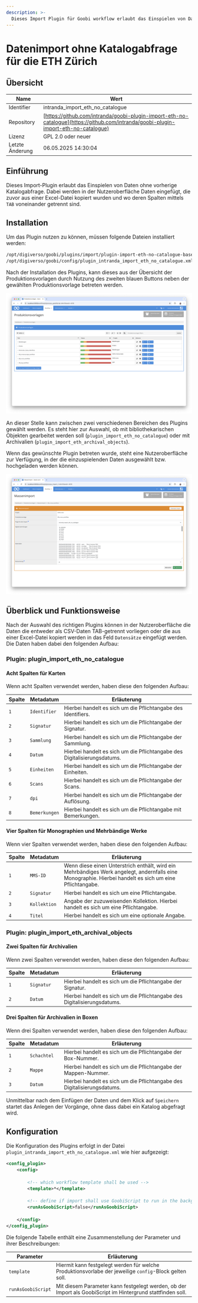 ```yaml
---
description: >-
  Dieses Import Plugin für Goobi workflow erlaubt das Einspielen von Daten ohne Katalogabfrage, wie es für die ETH Zürich speziell für Mehrbändige Werke benötigt wird.
---
```


# Datenimport ohne Katalogabfrage für die ETH Zürich

## Übersicht

Name                     | Wert
-------------------------|-----------
Identifier               | intranda_import_eth_no_catalogue
Repository               | [https://github.com/intranda/goobi-plugin-import-eth-no-catalogue](https://github.com/intranda/goobi-plugin-import-eth-no-catalogue)
Lizenz              | GPL 2.0 oder neuer 
Letzte Änderung    | 06.05.2025 14:30:04


## Einführung
Dieses Import-Plugin erlaubt das Einspielen von Daten ohne vorherige Katalogabfrage. Dabei werden in der Nutzeroberfläche Daten eingefügt, die zuvor aus einer Excel-Datei kopiert wurden und wo deren Spalten mittels `TAB` voneinander getrennt sind.

## Installation
Um das Plugin nutzen zu können, müssen folgende Dateien installiert werden:

```bash
/opt/digiverso/goobi/plugins/import/plugin-import-eth-no-catalogue-base.jar
/opt/digiverso/goobi/config/plugin_intranda_import_eth_no_catalogue.xml
```

Nach der Installation des Plugins, kann dieses aus der Übersicht der Produktionsvorlagen durch Nutzung des zweiten blauen Buttons neben der gewählten Produktionsvorlage betreten werden.

![Produktionsvorlage mit zusätzlichem blauen Button für den Massenimport](images/goobi-plugin-import-eth-no-catalogue_screen1_de.png)

An dieser Stelle kann zwischen zwei verschiedenen Bereichen des Plugins gewählt werden. Es steht hier zur Auswahl, ob mit bibliothekarischen Objekten gearbeitet werden soll (`plugin_import_eth_no_catalogue`) oder mit Archivalien (`plugin_import_eth_archival_objects`).

Wenn das gewünschte Plugin betreten wurde, steht eine Nutzeroberfläche zur Verfügung, in der die einzuspielenden Daten ausgewählt bzw. hochgeladen werden können.

![Nutzeroberfläche des Import-Plugins](images/goobi-plugin-import-eth-no-catalogue_screen2_de.png)


## Überblick und Funktionsweise
Nach der Auswahl des richtigen Plugins können in der Nutzeroberfläche die Daten die entweder als CSV-Daten TAB-getrennt vorliegen oder die aus einer Excel-Datei kopiert werden in das Feld `Datensätze` eingefügt werden. Die Daten haben dabei den folgenden Aufbau:

### Plugin: plugin_import_eth_no_catalogue

#### Acht Spalten für Karten
Wenn acht Spalten verwendet werden, haben diese den folgenden Aufbau:

Spalte    | Metadatum       | Erläuterung
----------|-----------------|-------------------------
`1`       | `Identifier`    | Hierbei handelt es sich um die Pflichtangabe des Identifiers.
`2`       | `Signatur`      | Hierbei handelt es sich um die Pflichtangabe der Signatur.
`3`       | `Sammlung`      | Hierbei handelt es sich um die Pflichtangabe der Sammlung.
`4`       | `Datum`         | Hierbei handelt es sich um die Pflichtangabe des Digitalisierungsdatums.
`5`       | `Einheiten`     | Hierbei handelt es sich um die Pflichtangabe der Einheiten.
`6`       | `Scans`         | Hierbei handelt es sich um die Pflichtangabe der Scans.
`7`       | `dpi`           | Hierbei handelt es sich um die Pflichtangabe der Auflösung.
`8`       | `Bemerkungen`   | Hierbei handelt es sich um die Pflichtangabe mit Bemerkungen.


#### Vier Spalten für Monographien und Mehrbändige Werke
Wenn vier Spalten verwendet werden, haben diese den folgenden Aufbau:

Spalte    | Metadatum       | Erläuterung
----------|-----------------|-------------------------
`1`       | `MMS-ID`        | Wenn diese einen Unterstrich enthält, wird ein Mehrbändiges Werk angelegt, andernfalls eine Monographie. Hierbei handelt es sich um eine Pflichtangabe.
`2`       | `Signatur`      | Hierbei handelt es sich um eine Pflichtangabe.
`3`       | `Kollektion`    | Angabe der zuzuweisenden Kollektion. Hierbei handelt es sich um eine Pflichtangabe.
`4`       | `Titel`         | Hierbei handelt es sich um eine optionale Angabe.


### Plugin: plugin_import_eth_archival_objects

#### Zwei Spalten für Archivalien
Wenn zwei Spalten verwendet werden, haben diese den folgenden Aufbau:

Spalte    | Metadatum       | Erläuterung
----------|-----------------|-------------------------
`1`       | `Signatur`      | Hierbei handelt es sich um die Pflichtangabe der Signatur.
`2`       | `Datum`         | Hierbei handelt es sich um die Pflichtangabe des Digitalisierungsdatums.


#### Drei Spalten für Archivalien in Boxen
Wenn drei Spalten verwendet werden, haben diese den folgenden Aufbau:

Spalte    | Metadatum       | Erläuterung
----------|-----------------|-------------------------
`1`       | `Schachtel`     | Hierbei handelt es sich um die Pflichtangabe der Box-Nummer.
`2`       | `Mappe`         | Hierbei handelt es sich um die Pflichtangabe der Mappen-Nummer.
`3`       | `Datum`         | Hierbei handelt es sich um die Pflichtangabe des Digitalisierungsdatums.


Unmittelbar nach dem Einfügen der Daten und dem Klick auf `Speichern` startet das Anlegen der Vorgänge, ohne dass dabei ein Katalog abgefragt wird.


## Konfiguration
Die Konfiguration des Plugins erfolgt in der Datei `plugin_intranda_import_eth_no_catalogue.xml` wie hier aufgezeigt:

```xml
<config_plugin>
	<config>

		<!-- which workflow template shall be used -->
		<template>*</template>

		<!-- define if import shall use GoobiScript to run in the background -->
		<runAsGoobiScript>false</runAsGoobiScript>

	</config>
</config_plugin>

```

Die folgende Tabelle enthält eine Zusammenstellung der Parameter und ihrer Beschreibungen:

Parameter               | Erläuterung
------------------------|------------------------------------
`template`              | Hiermit kann festgelegt werden für welche Produktionsvorlabe der jeweilige `config`-Block gelten soll. 
`runAsGoobiScript`      | Mit diesem Parameter kann festgelegt werden, ob der Import als GoobiScript im Hintergrund stattfinden soll.